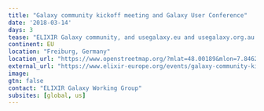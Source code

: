 ```yaml
---
title: "Galaxy community kickoff meeting and Galaxy User Conference"
date: '2018-03-14'
days: 3
tease: "ELIXIR Galaxy community, and usegalaxy.eu and usegalaxy.org.au too"
continent: EU
location: "Freiburg, Germany"
location_url: "https://www.openstreetmap.org/?mlat=48.00189&mlon=7.84628#map=17/48.00189/7.84628"
external_url: "https://www.elixir-europe.org/events/galaxy-community-kickoff-meeting-and-galaxy-user-conference"
image:
gtn: false
contact: "ELIXIR Galaxy Working Group"
subsites: [global, us]
---
```


